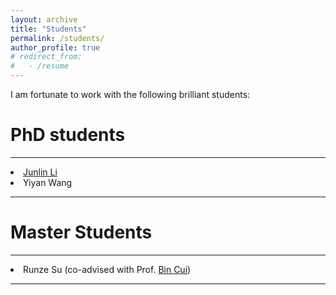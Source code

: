 ```yaml
---
layout: archive
title: "Students"
permalink: /students/
author_profile: true
# redirect_from:
#   - /resume
---
```

I am fortunate to work with the following brilliant students:


PhD students
===

---
<li><a href="https://jacklee2111.github.io/">Junlin Li</a></li>
<li>Yiyan Wang</li>

---

Master Students
===

---
<li>Runze Su (co-advised with Prof. <a href="https://cuibinpku.github.io">Bin Cui</a>)</li>

---